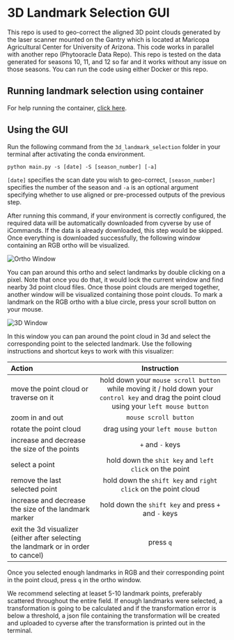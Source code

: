 # 3D Landmark Selection GUI

This repo is used to geo-correct the aligned 3D point clouds generated by the laser scanner mounted on the Gantry which is located at Maricopa Agricultural Center for University of Arizona. This code works in parallel with another repo (Phytooracle Data Repo). This repo is tested on the data generated for seasons 10, 11, and 12 so far and it works without any issue on those seasons. You can run the code using either Docker or this repo.

## Running landmark selection using container

For help running the container, [click here](https://github.com/phytooracle/3d_landmark_selection/blob/main/running_landmark_selection.md).

<!-- ### Linux/Ubuntu

- Open terminal
- Execute `xhost +local:root`
- Execute with `docker run -it --rm --env="DISPLAY" --env="QT_X11_NO_MITSHM=1" --volume="/tmp/.X11-unix:/tmp/.X11-unix:rw" phytooracle/3d_landmark_selection -s <scan date> -S <season number> -a`
- Execute `xhost -local:root` once finished

### MacOS

- Make sure to have XQuarz installed
- Navigate to the XQuarz settings and activate the option "Allow connections from network clients"
- Open terminal
- Execute `xhost +local:root` OR `xhost + 127.0.0.1`
- Execute with `docker run -e DISPLAY=host.docker.internal:0 phytooracle/3d_landmark_selection -s <scan date> -S <season number> -a`
- Execute `xhost -local:root` OR `xhost - 127.0.0.1` once finished

### Windows 10 with WSL2

- Make sure to be able to execute X11 (refer to [this article](https://virtualizationreview.com/articles/2017/02/08/graphical-programs-on-windows-subsystem-on-linux.aspx) for links on installing X11 on Windows 10)
- Access Linux subsystem
- Execute `xhost +local:root`
- Execute with `docker run -it --rm --env="DISPLAY" --env="QT_X11_NO_MITSHM=1" --volume="/tmp/.X11-unix:/tmp/.X11-unix:rw" phytooracle/3d_landmark_selection -s <scan date> -S <season number> -a`
- Execute `xhost -local:root` once finished -->
<!-- 
## Local installation instructions - not recommended

Please follow these steps to clone the necessary repo and configure the environment properly.

```
git clone https://github.com/phytooracle/3d_landmark_selection
git clone https://github.com/phytooracle/phytooracle_data
cd 3d_landmark_selection
cp sample.env .env
```

Edit .env so that it points to where you put the phytooracle*data repo, \_and* where you want to (or already do) store data.

### Conda install

```
conda create -n landmark_gui
conda activate landmark_gui
conda install python=3.7.11
conda install -c conda-forge opencv
```

Go to http://www.open3d.org/docs/latest/getting_started.html and find the correct link under "Development version (pip)" and use it in the following command...,

```
conda install pip
pip install --pre https://storage.googleapis.com/open3d-releases-master/python-wheels/open3d-0.13.0+299f29e-cp37-cp37m-manylinux_2_27_x86_64.whl
```

```
conda install tifffile
conda install gdal
conda install pyproj
pip install python-dotenv
pip install imagecodecs
``` -->

## Using the GUI

Run the following command from the `3d_landmark_selection` folder in your terminal after activating the conda environment.

```
python main.py -s [date] -S [season_number] [-a]
```

`[date]` specifies the scan date you wish to geo-correct, `[season_number]` specifies the number of the season and `-a` is an optional argument specifying whether to use aligned or pre-processed outputs of the previous step.

After running this command, if your environment is correctly configured, the required data will be automatically downloaded from cyverse by use of iCommands. If the data is already downloaded, this step would be skipped. Once everything is downloaded successfully, the following window containing an RGB ortho will be visualized.

![Ortho Window](figs/ortho-window.png)

You can pan around this ortho and select landmarks by double clicking on a pixel. Note that once you do that, it would lock the current window and find nearby 3d point cloud files. Once those point clouds are merged together, another window will be visualized containing those point clouds. To mark a landmark on the RGB ortho with a blue circle, press your scroll button on your mouse.

![3D Window](figs/3d.png)

In this window you can pan around the point cloud in 3d and select the corresponding point to the selected landmark. Use the following instructions and shortcut keys to work with this visualizer:

| Action                                                                             |                                                                 Instruction                                                                 |
| :--------------------------------------------------------------------------------- | :-----------------------------------------------------------------------------------------------------------------------------------------: |
| move the point cloud or traverse on it                                             | hold down your `mouse scroll button` while moving it / hold down your `control key` and drag the point cloud using your `left mouse button` |
| zoom in and out                                                                    |                                                            `mouse scroll button`                                                            |
| rotate the point cloud                                                             |                                                     drag using your `left mouse button`                                                     |
| increase and decrease the size of the points                                       |                                                              `+` and `-` keys                                                               |
| select a point                                                                     |                                           hold down the `shit key` and `left click` on the point                                            |
| remove the last selected point                                                     |                                       hold down the `shift key` and `right click` on the point cloud                                        |
| increase and decrease the size of the landmark marker                              |                                            hold down the `shift key` and press `+` and `-` keys                                             |
| exit the 3d visualizer (either after selecting the landmark or in order to cancel) |                                                                  press `q`                                                                  |

Once you selected enough landmarks in RGB and their corresponding point in the point cloud, press `q` in the ortho window.

We recommend selecting at leaset 5-10 landmark points, preferably scattered throughout the entire field. If enough landmarks were selected, a transformation is going to be calculated and if the transformation error is below a threshold, a json file containing the transformation will be created and uploaded to cyverse after the transformation is printed out in the terminal.
